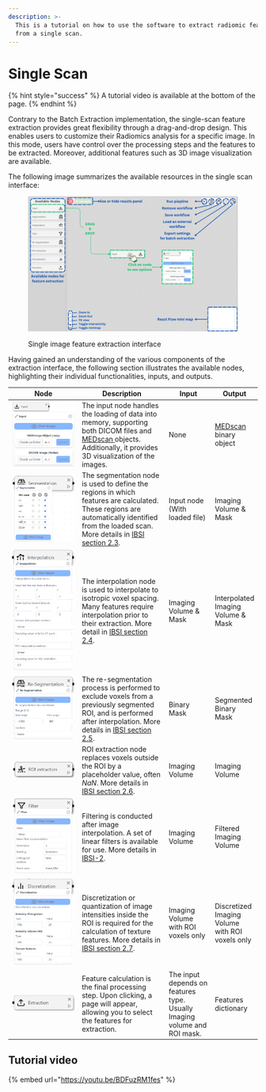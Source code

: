 ```yaml
---
description: >-
  This is a tutorial on how to use the software to extract radiomic features
  from a single scan.
---
```


# Single Scan

{% hint style="success" %}
A tutorial video is available at the bottom of the page.
{% endhint %}

Contrary to the Batch Extraction implementation, the single-scan feature extraction provides great flexibility through a drag-and-drop design. This enables users to customize their Radiomics analysis for a specific image. In this mode, users have control over the processing steps and the features to be extracted. Moreover, additional features such as 3D image visualization are available.

The following image summarizes the available resources in the single scan interface:

<figure><img src="../../../.gitbook/assets/MEDimageSingleExtraction.png" alt=""><figcaption><p>Single image feature extraction interface</p></figcaption></figure>

Having gained an understanding of the various components of the extraction interface, the following section illustrates the available nodes, highlighting their individual functionalities, inputs, and outputs.



<table><thead><tr><th width="255">Node</th><th width="261">Description</th><th width="109">Input</th><th>Output</th></tr></thead><tbody><tr><td><img src="../../../.gitbook/assets/InputNode.png" alt="" data-size="original"></td><td>The input node handles the loading of data into memory, supporting both DICOM files and <a href="https://medimage.readthedocs.io/en/latest/tutorials.html#medimage-class">MEDscan </a>objects. Additionally, it provides 3D visualization of the images.</td><td>None</td><td><a href="https://medimage.readthedocs.io/en/latest/tutorials.html#medimage-class">MEDscan </a>binary object</td></tr><tr><td><img src="../../../.gitbook/assets/image (7) (1).png" alt="" data-size="original"></td><td>The segmentation node is used to define the regions in which features are calculated. These regions are automatically identified from the loaded scan. More details in <a href="https://arxiv.org/pdf/1612.07003.pdf#section.2.3">IBSI section 2.3</a>.</td><td>Input node (With loaded file)</td><td>Imaging Volume &#x26; Mask</td></tr><tr><td><img src="../../../.gitbook/assets/image (8) (1).png" alt="" data-size="original"></td><td>The interpolation node is used to interpolate to isotropic voxel spacing. Many features require interpolation prior to their extraction. More detail in <a href="https://arxiv.org/pdf/1612.07003.pdf#section.2.4">IBSI section 2.4</a>.</td><td>Imaging Volume &#x26; Mask</td><td>Interpolated Imaging Volume &#x26; Mask</td></tr><tr><td><img src="../../../.gitbook/assets/image (9) (1).png" alt="" data-size="original"></td><td>The re-segmentation process is performed to exclude voxels from a previously segmented ROI, and is performed after interpolation. More details in <a href="https://arxiv.org/pdf/1612.07003.pdf#section.2.5">IBSI section 2.5</a>.</td><td>Binary Mask</td><td>Segmented Binary Mask</td></tr><tr><td><img src="../../../.gitbook/assets/image (10) (1).png" alt="" data-size="original"></td><td>ROI extraction node replaces voxels outside the ROI by a placeholder value, often <em>NaN</em>. More details in <a href="https://arxiv.org/pdf/1612.07003.pdf#section.2.6">IBSI section 2.6</a>.</td><td>Imaging Volume</td><td>Imaging Volume</td></tr><tr><td><img src="../../../.gitbook/assets/image (11) (1).png" alt="" data-size="original"></td><td>Filtering is conducted after image interpolation. A set of linear filters is available for use. More details in <a href="https://arxiv.org/pdf/2006.05470.pdf">IBSI-2</a>.</td><td>Imaging Volume</td><td>Filtered Imaging Volume</td></tr><tr><td><img src="../../../.gitbook/assets/image (12) (1).png" alt="" data-size="original"></td><td>Discretization or quantization of image intensities inside the ROI is required for the calculation of texture features. More details in <a href="https://arxiv.org/pdf/1612.07003.pdf#section.2.7">IBSI section 2.7</a>.</td><td>Imaging Volume with ROI voxels only</td><td>Discretized Imaging Volume with ROI voxels only</td></tr><tr><td><img src="../../../.gitbook/assets/image (13) (1).png" alt="" data-size="original"></td><td>Feature calculation is the final processing step. Upon clicking, a page will appear, allowing you to select the features for extraction.</td><td>The input depends on features type. Usually Imaging volume and ROI mask.</td><td>Features dictionary</td></tr></tbody></table>

## Tutorial video

{% embed url="https://youtu.be/BDFuzRM1fes" %}

